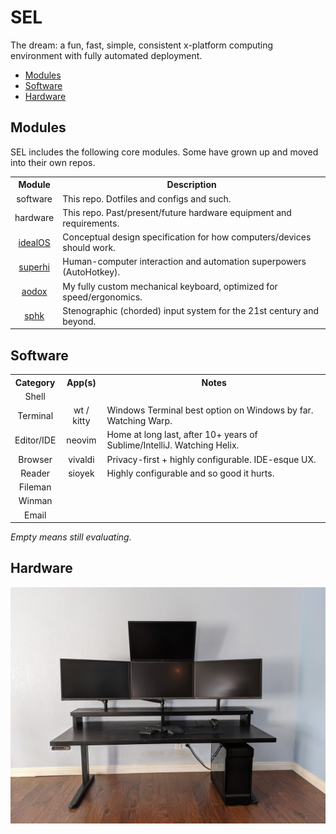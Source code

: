 # SEL
The dream: a fun, fast, simple, consistent x-platform computing environment with fully automated deployment.

<!-- MarkdownTOC -->

- [Modules](#modules)
- [Software](#software)
- [Hardware](#hardware)

<!-- /MarkdownTOC -->

## Modules
SEL includes the following core modules. Some have grown up and moved into their own repos.

<table>
<tr>
    <th align="center">Module</th>
    <th align="center">Description</th>
</tr>
<tr>
    <td align="center">software</td>
    <td>This repo. Dotfiles and configs and such.</td>
</tr>
<tr>
    <td align="center">hardware</td>
    <td>This repo. Past/present/future hardware equipment and requirements.</td>
</tr>
<tr>
    <td align="center"><a href="https://github.com/jxcrw/idealOS">idealOS</a></td>
    <td>Conceptual design specification for how computers/devices should work.</td>
</tr>
<tr>
    <td align="center"><a href="https://github.com/jxcrw/superhi">superhi</a></td>
    <td>Human-computer interaction and automation superpowers (AutoHotkey).</td>
</tr>
<tr>
    <td align="center"><a href="https://github.com/jxcrw/aodox">aodox</a></td>
    <td>My fully custom mechanical keyboard, optimized for speed/ergonomics.</td>
</tr>
<tr>
    <td align="center"><a href="https://github.com/jxcrw/sphk">sphk</a></td>
    <td>Stenographic (chorded) input system for the 21st century and beyond.</td>
</tr>
<!-- <tr>
    <td align="center"><a href="url"></a></td>
    <td align="center"></td>
    <td align="center"></td>
    <td align="center"></td>
    <td></td>
</tr> -->
</table>

## Software
<table>
<tr>
    <th align="center">Category</th>
    <th align="center">App(s)</th>
    <th>Notes</th>
</tr>
<tr>
    <td align="center">Shell</td>
    <td align="center"></td>
    <td></td>
</tr>
<tr>
    <td align="center">Terminal</td>
    <td align="center">wt / kitty</td>
    <td>Windows Terminal best option on Windows by far. Watching Warp.</td>
</tr>
<tr>
    <td align="center">Editor/IDE</td>
    <td align="center">neovim</td>
    <td>Home at long last, after 10+ years of Sublime/IntelliJ. Watching Helix.</td>
</tr>
<tr>
    <td align="center">Browser</td>
    <td align="center">vivaldi</td>
    <td>Privacy-first + highly configurable. IDE-esque UX.</td>
</tr>
<tr>
    <td align="center">Reader</td>
    <td align="center">sioyek</td>
    <td>Highly configurable and so good it hurts.</td>
</tr>
<tr>
    <td align="center">Fileman</td>
    <td align="center"></td>
    <td></td>
</tr>
<tr>
    <td align="center">Winman</td>
    <td align="center"></td>
    <td></td>
</tr>
<tr>
    <td align="center">Email</td>
    <td align="center"></td>
    <td></td>
</tr>
</table>

_Empty means still evaluating._

## Hardware
<p align="center">
    <img src="_img/AODesk.jpg" width="1000">
</p>
